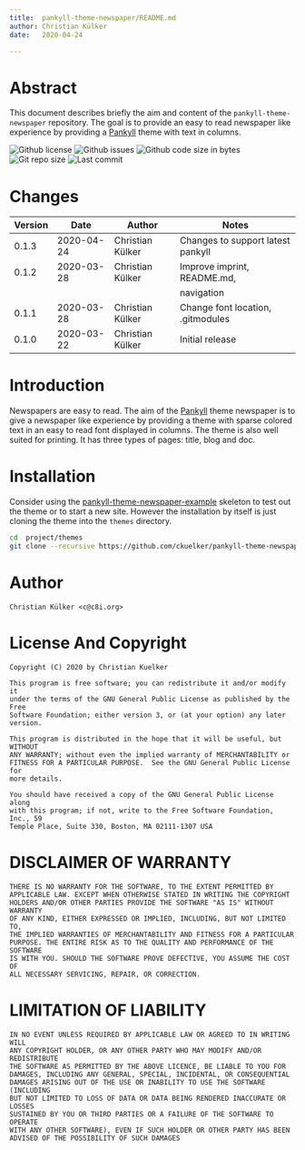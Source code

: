 ```yaml
---
title:  pankyll-theme-newspaper/README.md
author: Christian Külker
date:   2020-04-24

---
```


# Abstract

This document describes briefly the aim and content of the
`pankyll-theme-newspaper` repository. The goal is to provide an easy to read
newspaper like experience by providing a [Pankyll] theme with text in columns.

![Github license](https://img.shields.io/github/license/ckuelker/pankyll-theme-newspaper.svg)
![Github issues](https://img.shields.io/github/issues/ckuelker/pankyll-theme-newspaper.svg?style=popout-square)
![Github code size in bytes](https://img.shields.io/github/languages/code-size/ckuelker/pankyll-theme-newspaper.svg)
![Git repo size](https://img.shields.io/github/repo-size/ckuelker/pankyll-theme-newspaper.svg)
![Last commit](https://img.shields.io/github/last-commit/ckuelker/pankyll-theme-newspaper.svg)

# Changes

| Version | Date       | Author           | Notes                             |
| ------- | ---------- |----------------- | --------------------------------- |
| 0.1.3   | 2020-04-24 | Christian Külker | Changes to support latest pankyll |
| 0.1.2   | 2020-03-28 | Christian Külker | Improve imprint, README.md,       |
|         |            |                  | navigation                        |
| 0.1.1   | 2020-03-28 | Christian Külker | Change font location, .gitmodules |
| 0.1.0   | 2020-03-22 | Christian Külker | Initial release                   |

# Introduction

Newspapers are easy to read. The aim of the [Pankyll] theme newspaper is to
give a newspaper like experience by providing a theme with sparse colored text
in an easy to read font displayed in columns. The theme is also well suited for
printing. It has three types of pages: title, blog and doc.

# Installation

Consider using the [pankyll-theme-newspaper-example] skeleton to test out the
theme or to start a new site. However the installation by itself is just
cloning the theme into the `themes` directory.

```bash
cd  project/themes
git clone --recursive https://github.com/ckuelker/pankyll-theme-newspaper.git
```

# Author

    Christian Külker <c@c8i.org>

# License And Copyright

    Copyright (C) 2020 by Christian Kuelker

    This program is free software; you can redistribute it and/or modify it
    under the terms of the GNU General Public License as published by the Free
    Software Foundation; either version 3, or (at your option) any later
    version.

    This program is distributed in the hope that it will be useful, but WITHOUT
    ANY WARRANTY; without even the implied warranty of MERCHANTABILITY or
    FITNESS FOR A PARTICULAR PURPOSE.  See the GNU General Public License for
    more details.

    You should have received a copy of the GNU General Public License along
    with this program; if not, write to the Free Software Foundation, Inc., 59
    Temple Place, Suite 330, Boston, MA 02111-1307 USA

# DISCLAIMER OF WARRANTY

    THERE IS NO WARRANTY FOR THE SOFTWARE, TO THE EXTENT PERMITTED BY
    APPLICABLE LAW. EXCEPT WHEN OTHERWISE STATED IN WRITING THE COPYRIGHT
    HOLDERS AND/OR OTHER PARTIES PROVIDE THE SOFTWARE "AS IS" WITHOUT WARRANTY
    OF ANY KIND, EITHER EXPRESSED OR IMPLIED, INCLUDING, BUT NOT LIMITED TO,
    THE IMPLIED WARRANTIES OF MERCHANTABILITY AND FITNESS FOR A PARTICULAR
    PURPOSE. THE ENTIRE RISK AS TO THE QUALITY AND PERFORMANCE OF THE SOFTWARE
    IS WITH YOU. SHOULD THE SOFTWARE PROVE DEFECTIVE, YOU ASSUME THE COST OF
    ALL NECESSARY SERVICING, REPAIR, OR CORRECTION.

# LIMITATION OF LIABILITY

    IN NO EVENT UNLESS REQUIRED BY APPLICABLE LAW OR AGREED TO IN WRITING WILL
    ANY COPYRIGHT HOLDER, OR ANY OTHER PARTY WHO MAY MODIFY AND/OR REDISTRIBUTE
    THE SOFTWARE AS PERMITTED BY THE ABOVE LICENCE, BE LIABLE TO YOU FOR
    DAMAGES, INCLUDING ANY GENERAL, SPECIAL, INCIDENTAL, OR CONSEQUENTIAL
    DAMAGES ARISING OUT OF THE USE OR INABILITY TO USE THE SOFTWARE (INCLUDING
    BUT NOT LIMITED TO LOSS OF DATA OR DATA BEING RENDERED INACCURATE OR LOSSES
    SUSTAINED BY YOU OR THIRD PARTIES OR A FAILURE OF THE SOFTWARE TO OPERATE
    WITH ANY OTHER SOFTWARE), EVEN IF SUCH HOLDER OR OTHER PARTY HAS BEEN
    ADVISED OF THE POSSIBILITY OF SUCH DAMAGES

[Pankyll]: https://www.pankyll.org/
[pankyll-theme-newspaper-example]: https://github.com/ckuelker/pankyll-theme-newspaper/


